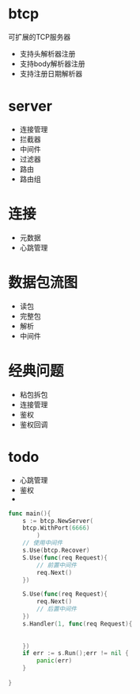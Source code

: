 # btcp
可扩展的TCP服务器

- 支持头解析器注册
- 支持body解析器注册
- 支持注册日期解析器


# server

- 连接管理
- 拦截器
- 中间件
- 过滤器
- 路由
- 路由组

# 连接
- 元数据
- 心跳管理

# 数据包流图
- 读包
- 完整包
- 解析
- 中间件

# 经典问题
- 粘包拆包
- 连接管理
- 鉴权
- 鉴权回调


# todo
- 心跳管理
- 鉴权
- 

```go
func main(){
	s := btcp.NewServer(
	btcp.WithPort(6666)
		)
	// 使用中间件
	s.Use(btcp.Recover)
	S.Use(func(req Request){
		// 前置中间件
		req.Next()
    })

    S.Use(func(req Request){
        req.Next()
        // 后置中间件
    })
	s.Handler(1, func(req Request){
		
		
    })
	if err := s.Run();err != nil {
	    panic(err)	
    }
	
}

```